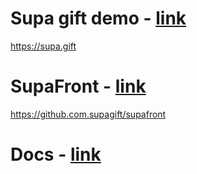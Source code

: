 # Supa gift demo - <a href='supa.gift'> link </a>
https://supa.gift
# SupaFront - <a href='github.com/supagift/supafront'> link </a>
https://github.com.supagift/supafront
# Docs - <a href='github.com/supagift/core'> link</a>
